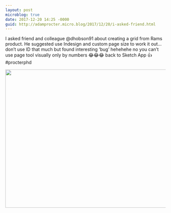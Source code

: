 ```yaml
---
layout: post
microblog: true
date: 2017-12-20 14:25 -0000
guid: http://adamprocter.micro.blog/2017/12/20/i-asked-friend.html
---
```

I asked friend and colleague @dhobson91 about creating a grid from Rams product. He suggested use Indesign and custom page size to work it out... don’t use ID that much but found interesting ‘bug’ hehehehe no you can’t use page tool visually only by numbers 😂😂😂 back to Sketch App 👍 #procterphd

<img src="http://discursive.adamprocter.co.uk/uploads/2017/339960d317.jpg" width="600" height="435" />
